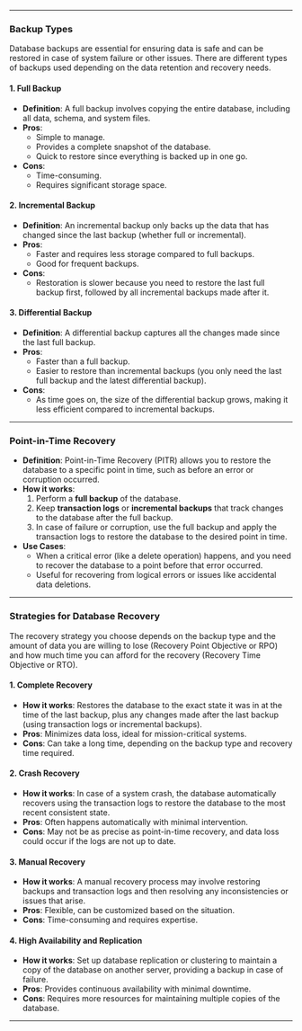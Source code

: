 
---
### **Backup Types**

Database backups are essential for ensuring data is safe and can be restored in case of system failure or other issues. There are different types of backups used depending on the data retention and recovery needs.

#### **1. Full Backup**

- **Definition**: A full backup involves copying the entire database, including all data, schema, and system files.
- **Pros**:
    - Simple to manage.
    - Provides a complete snapshot of the database.
    - Quick to restore since everything is backed up in one go.
- **Cons**:
    - Time-consuming.
    - Requires significant storage space.

#### **2. Incremental Backup**

- **Definition**: An incremental backup only backs up the data that has changed since the last backup (whether full or incremental).
- **Pros**:
    - Faster and requires less storage compared to full backups.
    - Good for frequent backups.
- **Cons**:
    - Restoration is slower because you need to restore the last full backup first, followed by all incremental backups made after it.

#### **3. Differential Backup**

- **Definition**: A differential backup captures all the changes made since the last full backup.
- **Pros**:
    - Faster than a full backup.
    - Easier to restore than incremental backups (you only need the last full backup and the latest differential backup).
- **Cons**:
    - As time goes on, the size of the differential backup grows, making it less efficient compared to incremental backups.

---

### **Point-in-Time Recovery**

- **Definition**: Point-in-Time Recovery (PITR) allows you to restore the database to a specific point in time, such as before an error or corruption occurred.
- **How it works**:
    1. Perform a **full backup** of the database.
    2. Keep **transaction logs** or **incremental backups** that track changes to the database after the full backup.
    3. In case of failure or corruption, use the full backup and apply the transaction logs to restore the database to the desired point in time.
- **Use Cases**:
    - When a critical error (like a delete operation) happens, and you need to recover the database to a point before that error occurred.
    - Useful for recovering from logical errors or issues like accidental data deletions.

---

### **Strategies for Database Recovery**

The recovery strategy you choose depends on the backup type and the amount of data you are willing to lose (Recovery Point Objective or RPO) and how much time you can afford for the recovery (Recovery Time Objective or RTO).

#### **1. Complete Recovery**

- **How it works**: Restores the database to the exact state it was in at the time of the last backup, plus any changes made after the last backup (using transaction logs or incremental backups).
- **Pros**: Minimizes data loss, ideal for mission-critical systems.
- **Cons**: Can take a long time, depending on the backup type and recovery time required.

#### **2. Crash Recovery**

- **How it works**: In case of a system crash, the database automatically recovers using the transaction logs to restore the database to the most recent consistent state.
- **Pros**: Often happens automatically with minimal intervention.
- **Cons**: May not be as precise as point-in-time recovery, and data loss could occur if the logs are not up to date.

#### **3. Manual Recovery**

- **How it works**: A manual recovery process may involve restoring backups and transaction logs and then resolving any inconsistencies or issues that arise.
- **Pros**: Flexible, can be customized based on the situation.
- **Cons**: Time-consuming and requires expertise.

#### **4. High Availability and Replication**

- **How it works**: Set up database replication or clustering to maintain a copy of the database on another server, providing a backup in case of failure.
- **Pros**: Provides continuous availability with minimal downtime.
- **Cons**: Requires more resources for maintaining multiple copies of the database.

---
